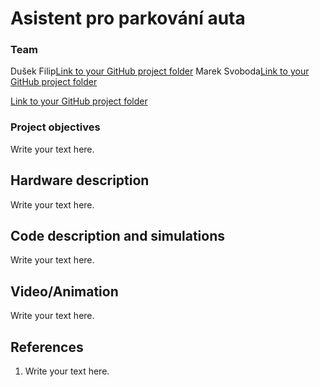 # Asistent pro parkování auta

### Team 
Dušek Filip[Link to your GitHub project folder](https://github.com/xdusek30/Digital-electronics-2.git)
Marek Svoboda[Link to your GitHub project folder](https://github.com/xsvobo1q/Digital-electronics-2.git)

[Link to your GitHub project folder](http://github.com/xxx)


### Project objectives

Write your text here.


## Hardware description

Write your text here.


## Code description and simulations

Write your text here.


## Video/Animation

Write your text here.


## References

1. Write your text here.
